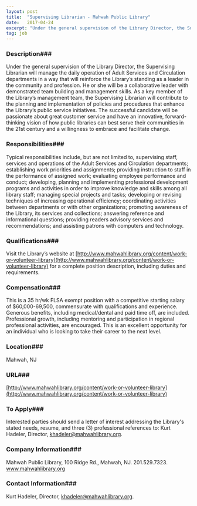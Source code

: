 ```yaml
---
layout: post
title:  "Supervising Librarian - Mahwah Public Library"
date:   2017-04-24
excerpt: "Under the general supervision of the Library Director, the Supervising Librarian will manage the daily operation of Adult Services and Circulation departments in a way that will reinforce the Library’s standing as a leader in the community and profession. He or she will be a collaborative leader with demonstrated team..."
tag: job
---
```


### Description###

Under the general supervision of the Library Director, the Supervising Librarian will manage the daily operation of Adult Services and Circulation departments in a way that will reinforce the Library’s standing as a leader in the community and profession.  He or she will be a collaborative leader with demonstrated team building and management skills.  As a key member of the Library’s management team, the Supervising Librarian will contribute to the planning and implementation of policies and procedures that enhance the Library’s public service initiatives.   The successful candidate will be passionate about great customer service and have an innovative, forward-thinking vision of how public libraries can best serve their communities in the 21st century and a willingness to embrace and facilitate change.  


### Responsibilities###

Typical responsibilities include, but are not limited to,  supervising staff, services and operations of the Adult Services and Circulation departments; establishing work priorities and assignments; providing instruction to staff in the performance of assigned work; evaluating employee performance and conduct; developing, planning and implementing professional development programs and activities in order to improve knowledge and skills among all library staff; managing special projects and tasks; developing or revising techniques of increasing operational efficiency; coordinating activities between departments or with other organizations; promoting awareness of the Library, its services and collections; answering reference and informational questions; providing readers advisory services and recommendations; and assisting patrons with computers and technology.  


### Qualifications###

Visit the Library’s website at [http://www.mahwahlibrary.org/content/work-or-volunteer-library](http://www.mahwahlibrary.org/content/work-or-volunteer-library) for a complete position description, including duties and requirements.  


### Compensation###

This is a 35 hr/wk FLSA exempt position with a competitive starting salary of $60,000-69,500, commensurate with qualifications and experience.  Generous benefits, including medical/dental and paid time off, are included.  Professional growth, including mentoring and participation in regional professional activities, are encouraged.  This is an excellent opportunity for an individual who is looking to take their career to the next level.  


### Location###

Mahwah, NJ


### URL###

[http://www.mahwahlibrary.org/content/work-or-volunteer-library](http://www.mahwahlibrary.org/content/work-or-volunteer-library)

### To Apply###

Interested parties should send a letter of interest addressing the Library's stated needs, resume, and three (3) professional references to: Kurt Hadeler, Director, khadeler@mahwahlibrary.org.  



### Company Information###

Mahwah Public Library, 100 Ridge Rd., Mahwah, NJ.  201.529.7323.  www.mahwahlibrary.org


### Contact Information###

Kurt Hadeler, Director, khadeler@mahwahlibrary.org.  

